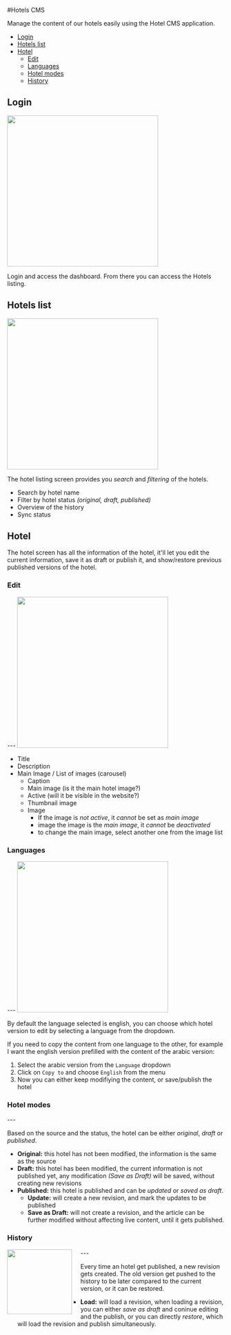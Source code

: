 #Hotels CMS

Manage the content of our hotels easily using the Hotel CMS application.

- [Login](#login)
- [Hotels list](#hotel-list)
- [Hotel](#hotel)
  - [Edit](#hotel-edit)
  - [Languages](#hotel-languages)
  - [Hotel modes](#hotel-modes)
  - [History](#hotel-history)
  
  
<h2 id="login">Login</h2>

<a href="https://raw.githubusercontent.com/tajawal/hotel-pim/pim-31/screenshots/login.jpg?token=ABdCBs_KnwNy8tR791a8mu-sfj7cDIN8ks5XDkUCwA%3D%3D" target="_blank">
<img width="350" src="https://raw.githubusercontent.com/tajawal/hotel-pim/pim-31/screenshots/login.jpg?token=ABdCBs_KnwNy8tR791a8mu-sfj7cDIN8ks5XDkUCwA%3D%3D" />
</a>

Login and access the dashboard. From there you can access the Hotels listing.


<h2 id="hotel-list">Hotels list</h2>

<a href="https://raw.githubusercontent.com/tajawal/hotel-pim/pim-31/screenshots/hotel-list.jpg?token=ABdCBhMU62tkXS2R9Q4AW_b08Q9ryc9pks5XDkTXwA%3D%3D" target="_blank">
<img width="350" src="https://raw.githubusercontent.com/tajawal/hotel-pim/pim-31/screenshots/hotel-list.jpg?token=ABdCBhMU62tkXS2R9Q4AW_b08Q9ryc9pks5XDkTXwA%3D%3D" />
</a>

The hotel listing screen provides you *search* and *filtering* of the hotels.

- Search by hotel name
- Filter by hotel status *(original, draft, published)*
- Overview of the history
- Sync status

<h2 id="hotel">Hotel</h2>

The hotel screen has all the information of the hotel, it'll let you edit the current information, save it as draft or publish it, and show/restore previous published versions of the hotel.

<h3 id="hotel-edit">Edit</h3>
---

<a href="https://raw.githubusercontent.com/tajawal/hotel-pim/pim-31/screenshots/hotel-edit.jpg?token=ABdCBup5qr-V6_2APmBTh_XsNi5zV2Y6ks5XDkR0wA%3D%3D" target="_blank">
<img width="350" src="https://raw.githubusercontent.com/tajawal/hotel-pim/pim-31/screenshots/hotel-edit.jpg?token=ABdCBup5qr-V6_2APmBTh_XsNi5zV2Y6ks5XDkR0wA%3D%3D" />
</a>

- Title
- Description
- Main Image / List of images (carousel)
  - Caption
  - Main image (is it the main hotel image?)
  - Active (will it be visible in the website?)
  - Thumbnail image
  - Image
    - If the image is *not active*, it *cannot* be set as *main image*
    - image the image is the *main image*, it *cannot* be *deactivated*
    - to change the main image, select another one from the image list

<h3 id="hotel-languages">Languages</h3>
---

<a href="https://raw.githubusercontent.com/tajawal/hotel-pim/pim-31/screenshots/language.jpg?token=ABdCBspiR05efGacVXwpRxx8OEI9-5tQks5XDkRQwA%3D%3D" target="_blank">
<img width="350" src="https://raw.githubusercontent.com/tajawal/hotel-pim/pim-31/screenshots/language.jpg?token=ABdCBspiR05efGacVXwpRxx8OEI9-5tQks5XDkRQwA%3D%3D" />
</a>

By default the language selected is english, you can choose which hotel version to edit by selecting a language from the dropdown.

If you need to copy the content from one language to the other, for example I want the english version prefilled with the content of the arabic version:

1. Select the arabic version from the `Language` dropdown
2. Click on `Copy to` and choose `English` from the menu
3. Now you can either keep modifiying the content, or save/publish the hotel

<h3 id="hotel-modes">Hotel modes</h3>
---

Based on the source and the status, the hotel can be either *original*, *draft* or *published*.

- **Original:** this hotel has not been modified, the information is the same as the source
- **Draft:** this hotel has been modified, the current information is not published yet, any modification *(Save as Draft)* will be saved, without creating new revisions
- **Published:** this hotel is published and can be *updated* or *saved as draft*.
  - **Update:** will create a new revision, and mark the updates to be published
  - **Save as Draft:** will not create a revision, and the article can be further modified without affecting live content, until it gets published.
  
<h3 id="hotel-history">History</h3>
---
<a href="https://raw.githubusercontent.com/tajawal/hotel-pim/pim-31/screenshots/history.jpg?token=ABdCBiObmsSmvfI9OZdn9aVIkx7IfBqDks5XDkO3wA%3D%3D" target="_blank">
<img style="float:left; margin-right: 20px" width="150" src="https://raw.githubusercontent.com/tajawal/hotel-pim/pim-31/screenshots/history.jpg?token=ABdCBiObmsSmvfI9OZdn9aVIkx7IfBqDks5XDkO3wA%3D%3D" />
</a>

Every time an hotel get published, a new revision gets created. The old version get pushed to the history to be later compared to the current version, or it can be restored.

- **Load:** will load a revision, when loading a revision, you can either *save as draft* and coninue editing and the publish, or you can directly *restore*, which will load the revision and publish simultaneously.


  
  
  
  
  
  